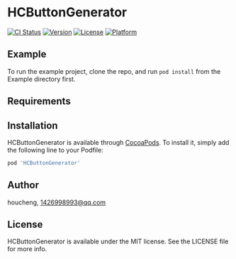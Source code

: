 # HCButtonGenerator

[![CI Status](https://img.shields.io/travis/houcheng/HCButtonGenerator.svg?style=flat)](https://travis-ci.org/houcheng/HCButtonGenerator)
[![Version](https://img.shields.io/cocoapods/v/HCButtonGenerator.svg?style=flat)](https://cocoapods.org/pods/HCButtonGenerator)
[![License](https://img.shields.io/cocoapods/l/HCButtonGenerator.svg?style=flat)](https://cocoapods.org/pods/HCButtonGenerator)
[![Platform](https://img.shields.io/cocoapods/p/HCButtonGenerator.svg?style=flat)](https://cocoapods.org/pods/HCButtonGenerator)

## Example

To run the example project, clone the repo, and run `pod install` from the Example directory first.

## Requirements

## Installation

HCButtonGenerator is available through [CocoaPods](https://cocoapods.org). To install
it, simply add the following line to your Podfile:

```ruby
pod 'HCButtonGenerator'
```

## Author

houcheng, 1426998993@qq.com

## License

HCButtonGenerator is available under the MIT license. See the LICENSE file for more info.
